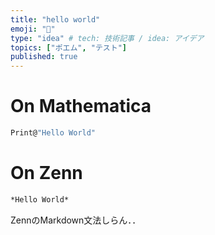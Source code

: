 ```yaml
---
title: "hello world"
emoji: "🌟"
type: "idea" # tech: 技術記事 / idea: アイデア
topics: ["ポエム", "テスト"]
published: true
---
```


# On Mathematica

```mathematica
Print@"Hello World"
``` 

# On Zenn

```markdown
*Hello World*
```

ZennのMarkdown文法しらん．．